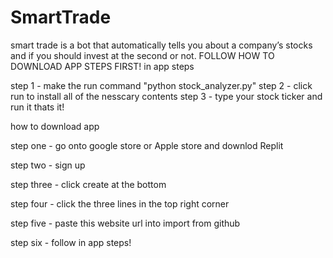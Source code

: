 # SmartTrade
smart trade is a bot that automatically tells you about a company’s stocks and if you should invest at the second or not.
FOLLOW HOW TO DOWNLOAD APP STEPS FIRST!
in app steps

step 1 - make the run command "python stock_analyzer.py" 
step 2 - click run to install all of the nesscary contents 
step 3 - type your stock ticker and run it 
thats it!

how to download app 

step one - go onto google store or Apple store and downlod Replit

step two - sign up 

step three - click create at the bottom 

step four - click the three lines in the top right corner 

step five - paste this website url into import from github

step six - follow in app steps!
